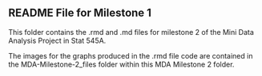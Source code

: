 ## README File for Milestone 1
This folder contains the .rmd and .md files for milestone 2 of the Mini Data Analysis Project in Stat 545A.

The images for the graphs produced in the .rmd file code are contained in the MDA-Milestone-2_files folder within this MDA Milestone 2 folder.
